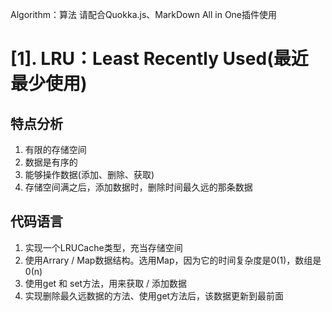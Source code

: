 Algorithm：算法
请配合Quokka.js、MarkDown All in One插件使用
# [1]. LRU：Least Recently Used(最近最少使用)
## 特点分析
1. 有限的存储空间
2. 数据是有序的
3. 能够操作数据(添加、删除、获取)
4. 存储空间满之后，添加数据时，删除时间最久远的那条数据

## 代码语言
1. 实现一个LRUCache类型，充当存储空间
2. 使用Arrary / Map数据结构。选用Map，因为它的时间复杂度是0(1)，数组是0(n)
3. 使用get 和 set方法，用来获取 / 添加数据
4. 实现删除最久远数据的方法、使用get方法后，该数据更新到最前面